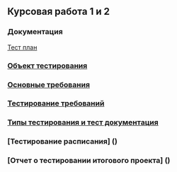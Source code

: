 ## Курсовая работа 1 и 2

### Документация

[Тест план](https://github.com/ELvovo7/-1-2-Skypro-/blob/main/docs/Тест%20план.md)

### [Объект тестирования](https://github.com/ELvovo7/-1-2-Skypro-/blob/main/docs/Объект%20тестирования.md)

### [Основные требования](https://github.com/ELvovo7/-1-2-Skypro-/blob/main/docs/Основные%20требования.md)

### [Тестирование требований](https://github.com/ELvovo7/-1-2-Skypro-/blob/main/docs/Тестирование%20требований.md)

### [Типы тестирования и тест документация](https://github.com/ELvovo7/-1-2-Skypro-/blob/main/docs/Типы%20тестирования%20и%20тест%20документация.md)

### [Тестирование расписания] ()

### [Отчет о тестировании итогового проекта] ()
